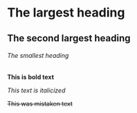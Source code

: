 # The largest heading
## The second largest heading
###### The smallest heading

**This is bold text**

*This text is italicized*

~~This was mistaken text~~
